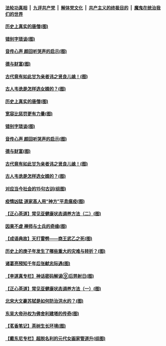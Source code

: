 

####  [法轮功真相](../../../../basic/blob/master/README.md?t=07021031) &nbsp;|&nbsp; [九评共产党](../../../../9ping.md/blob/master/README.md?t=07021031) &nbsp;|&nbsp; [解体党文化](../../../../jtdwh.md/blob/master/README.md?t=07021031)  &nbsp;|&nbsp; [共产主义的终极目的](../../../../gczydzjmd.md/blob/master/README.md?t=07021031) &nbsp;|&nbsp; [魔鬼在统治我们的世界](../../../../mgztzwmdsj.md/blob/master/README.md?t=07021031) 

#### [历史上真实的唐僧(图)](../pages/p7/938101.md?t=07021031) 

#### [错别字琐谈(图)](../pages/p7/938316.md?t=07021031) 

#### [音传心声 颜回听哭声的启示(图)](../pages/p7/938099.md?t=07021031) 

#### [德与财富(图)](../pages/p7/938218.md?t=07021031) 

#### [古代竟有如此甘为亲者讳之贤良儿媳！(图)](../pages/p7/938117.md?t=07021031) 

#### [古人韦诜是怎样选女婿的？(图)](../pages/p7/938100.md?t=07021031) 

#### [历史上真实的唐僧(图)](../pages/p7/938101.md?t=07021031) 

#### [宽容比惩罚更有力量(图)](../pages/p7/938280.md?t=07021031) 

#### [错别字琐谈(图)](../pages/p7/938316.md?t=07021031) 

#### [音传心声 颜回听哭声的启示(图)](../pages/p7/938099.md?t=07021031) 

#### [德与财富(图)](../pages/p7/938218.md?t=07021031) 

#### [古代竟有如此甘为亲者讳之贤良儿媳！(图)](../pages/p7/938117.md?t=07021031) 

#### [古人韦诜是怎样选女婿的？(图)](../pages/p7/938100.md?t=07021031) 

#### [对应当今社会的15句古训(组图)](../pages/p7/938097.md?t=07021031) 

#### [疫情凶猛 道家高人用“神方”平息瘟疫(图)](../pages/p7/938004.md?t=07021031) 

#### [【正心茶道】常见亚健康状态调养方法（二）(图)](../pages/p7/937559.md?t=07021031) 

#### [因果不虚 禅师与士兵的奇缘(图)](../pages/p7/938092.md?t=07021031) 

#### [【成语典故】天打雷劈——商王武乙之死(图)](../pages/p7/937782.md?t=07021031) 

#### [历史上的庚子年发生了哪些重大的灾难与转折？(图)](../pages/p7/937991.md?t=07021031) 

#### [诸葛亮预知千年后张献忠际遇(图)](../pages/p7/937564.md?t=07021031) 

#### [【李道真专栏】神话密码解读⑨后羿射日(图)](../pages/p7/937560.md?t=07021031) 

#### [【正心茶道】常见亚健康状态调养方法（一）(图)](../pages/p7/937556.md?t=07021031) 

#### [北宋大文豪苏轼是如何防治洪水的？(图)](../pages/p7/937874.md?t=07021031) 

#### [东吴大帝孙权为佛舍利建塔的传奇(图)](../pages/p7/937764.md?t=07021031) 

#### [【茗香笔记】茶树生长环境(图)](../pages/p7/937562.md?t=07021031) 

#### [【戴东尼专栏】超脱名利的元代女画家管道升(组图)](../pages/p7/935043.md?t=07021031) 


